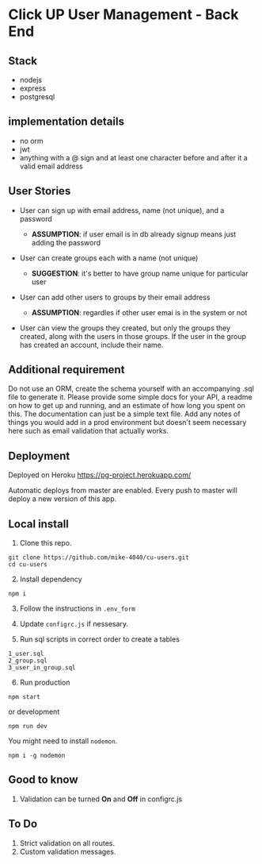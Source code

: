 # Click UP User Management - Back End

## Stack

- nodejs
- express
- postgresql

## implementation details

- no orm
- jwt
- anything with a @ sign and at least one character before and after it a valid email address

## User Stories

- User can sign up with email address, name (not unique), and a password
  - **ASSUMPTION**: if user email is in db already signup means just adding the password

- User can create groups each with a name (not unique)
  - **SUGGESTION**: it's better to have group name unique for particular user

- User can add other users to groups by their email address
  - **ASSUMPTION**: regardles if other user emai is in the system or not

- User can view the groups they created, but only the groups they created, along with the users in those groups. If the user in the group has created an account, include their name.

## Additional requirement

Do not use an ORM, create the schema yourself with an accompanying .sql file to generate it.
Please provide some simple docs for your API, a readme on how to get up and running, and an estimate of how long you spent on this. The documentation can just be a simple text file.
Add any notes of things you would add in a prod environment but doesn't seem necessary here such as email validation that actually works.

## Deployment

Deployed on Heroku https://pg-project.herokuapp.com/

Automatic deploys from master are enabled. Every push to master will deploy a new version of this app.

## Local install

1. Clone this repo.
```
git clone https://github.com/mike-4040/cu-users.git
cd cu-users
```
2. Install dependency
```
npm i
```
3. Follow the instructions in `.env_form`

4. Update `configrc.js` if nessesary.

5. Run sql scripts in correct order to create a tables
```
1_user.sql
2_group.sql
3_user_in_group.sql
```
6. Run production
```
npm start
```
or development
```
npm run dev
```
You might need to install `nodemon`.
```
npm i -g nodemon
```

## Good to know

1. Validation can be turned **On** and **Off** in configrc.js


## To Do

1. Strict validation on all routes.
1. Custom validation messages.
